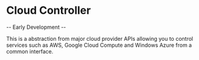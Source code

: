 Cloud Controller
================

-- Early Development --

This is a abstraction from major cloud provider APIs allowing you to control services such as AWS, Google Cloud Compute
and Windows Azure from a common interface.



